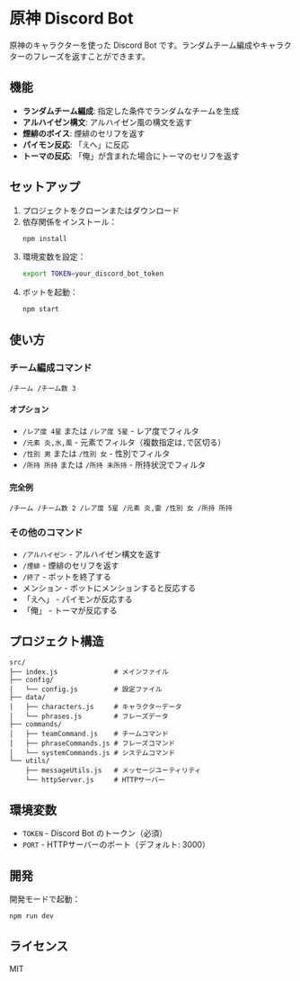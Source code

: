 # 原神 Discord Bot

原神のキャラクターを使った Discord Bot です。ランダムチーム編成やキャラクターのフレーズを返すことができます。

## 機能

- **ランダムチーム編成**: 指定した条件でランダムなチームを生成
- **アルハイゼン構文**: アルハイゼン風の構文を返す
- **煙緋のボイス**: 煙緋のセリフを返す
- **パイモン反応**: 「えへ」に反応
- **トーマの反応**: 「俺」が含まれた場合にトーマのセリフを返す

## セットアップ

1. プロジェクトをクローンまたはダウンロード
2. 依存関係をインストール：
   ```bash
   npm install
   ```
3. 環境変数を設定：
   ```bash
   export TOKEN=your_discord_bot_token
   ```
4. ボットを起動：
   ```bash
   npm start
   ```

## 使い方

### チーム編成コマンド

```
/チーム /チーム数 3
```

#### オプション
- `/レア度 4星` または `/レア度 5星` - レア度でフィルタ
- `/元素 炎,水,風` - 元素でフィルタ（複数指定は`,`で区切る）
- `/性別 男` または `/性別 女` - 性別でフィルタ
- `/所持 所持` または `/所持 未所持` - 所持状況でフィルタ

#### 完全例
```
/チーム /チーム数 2 /レア度 5星 /元素 炎,雷 /性別 女 /所持 所持
```

### その他のコマンド

- `/アルハイゼン` - アルハイゼン構文を返す
- `/煙緋` - 煙緋のセリフを返す
- `/終了` - ボットを終了する
- メンション - ボットにメンションすると反応する
- 「えへ」 - パイモンが反応する
- 「俺」 - トーマが反応する

## プロジェクト構造

```
src/
├── index.js              # メインファイル
├── config/
│   └── config.js         # 設定ファイル
├── data/
│   ├── characters.js     # キャラクターデータ
│   └── phrases.js        # フレーズデータ
├── commands/
│   ├── teamCommand.js    # チームコマンド
│   ├── phraseCommands.js # フレーズコマンド
│   └── systemCommands.js # システムコマンド
└── utils/
    ├── messageUtils.js   # メッセージユーティリティ
    └── httpServer.js     # HTTPサーバー
```

## 環境変数

- `TOKEN` - Discord Bot のトークン（必須）
- `PORT` - HTTPサーバーのポート（デフォルト: 3000）

## 開発

開発モードで起動：
```bash
npm run dev
```

## ライセンス

MIT
